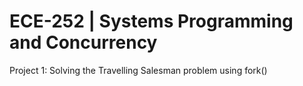 # ECE-252 | Systems Programming and Concurrency

Project 1: Solving the Travelling Salesman problem using fork()
